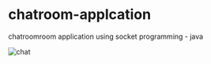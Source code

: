 # chatroom-applcation
chatroomroom application using socket programming - java



![chat](https://github.com/KrishanMihiranga/chatroom-applcation/assets/119467538/22368233-d642-4a38-9f82-60754b8fed06)
